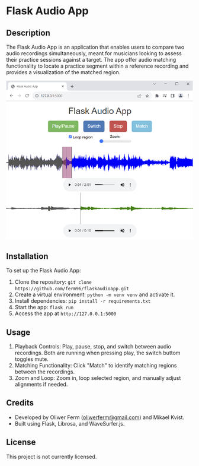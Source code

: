# Flask Audio App

## Description

The Flask Audio App is an application that enables users 
to compare two audio recordings simultaneously, meant for musicians looking to assess 
their practice sessions against a target. The app offer audio matching functionality 
to locate a practice segment within a reference recording and 
provides a visualization of the matched region.

![demo](demo.PNG)

## Installation

To set up the Flask Audio App:

1. Clone the repository: `git clone https://github.com/ferm96/flaskaudioapp.git`
2. Create a virtual environment: `python -m venv venv` and activate it.
3. Install dependencies: `pip install -r requirements.txt`
4. Start the app: `flask run`
5. Access the app at `http://127.0.0.1:5000`

## Usage

1. Playback Controls: Play, pause, stop, and switch between audio recordings. Both are running when pressing play, the switch buttom toggles mute.
2. Matching Functionality: Click "Match" to identify matching regions between the recordings.
3. Zoom and Loop: Zoom in, loop selected region, and manually adjust alignments if needed.

## Credits

- Developed by Oliwer Ferm (oliwerferm@gmail.com) and Mikael Kvist.
- Built using Flask, Librosa, and WaveSurfer.js.

## License

This project is not currently licensed.
